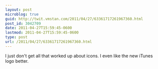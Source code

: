 ```yaml
---
layout: post
microblog: true
guid: http://twit.vmstan.com/2011/04/27/63361717261967360.html
post_id: 3042709
date: 2011-04-27T15:59:45-0600
lastmod: 2011-04-27T15:59:45-0600
type: post
url: /2011/04/27/63361717261967360.html
---
```

I just don't get all that worked up about icons. I even like the new iTunes logo better.

